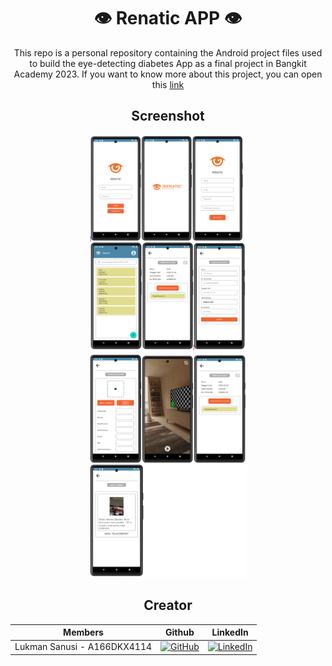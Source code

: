 
<div align="center">

  <h1>👁️ Renatic APP 👁️</h1>
  
  This repo is a personal repository containing the Android project files used to build the eye-detecting diabetes App as a final project in Bangkit Academy 2023.
  If you want to know more about this project, you can open this [link](https://github.com/Renatic-C23-PR504)

  ## Screenshot

  <img width="50%" src=".assets/ss1.png">
  <img width="50%" src=".assets/ss2.png">


  ## Creator
| Members                                  | Github                                                                                                                                           | LinkedIn                                                                                                                                                                         |
| ---------------------------------------  | ------------------------------------------------------------------------------------------------------------------------------------------------ | ------------------------------------------------------------------------------------------------------------------------------------------------------------------------ |
| Lukman Sanusi - A166DKX4114              | [![GitHub](https://img.shields.io/badge/github-%23121011.svg?style=for-the-badge&logo=github&logoColor=white)](https://github.com/lckmnzans)     | [![LinkedIn](https://img.shields.io/badge/linkedin-%230077B5.svg?style=for-the-badge&logo=linkedin&logoColor=white)](https://www.linkedin.com/in/lukman-sanusi-35b168176/)  |


</div>
